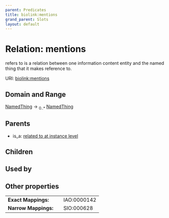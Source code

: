 ```yaml
---
parent: Predicates
title: biolink:mentions
grand_parent: Slots
layout: default
---
```


# Relation: mentions


refers to is a relation between one information content entity and the named thing that it makes reference to.

URI: [biolink:mentions](https://w3id.org/biolink/mentions)

## Domain and Range

[NamedThing](NamedThing.md) ->  <sub>0..\*</sub> [NamedThing](NamedThing.md)

## Parents

 *  is_a: [related to at instance level](related_to_at_instance_level.md)

## Children


## Used by


## Other properties

|  |  |  |
| --- | --- | --- |
| **Exact Mappings:** | | IAO:0000142 |
| **Narrow Mappings:** | | SIO:000628 |

